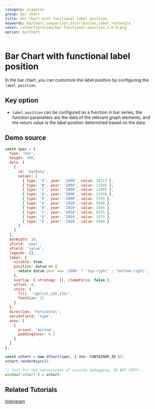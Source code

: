 ```yaml
---
category: examples
group: bar chart
title: Bar Chart with functional label position
keywords: barChart,comparison,distribution,label,rectangle
cover: /vchart/preview/bar-functional-position_1.6.0.png
option: barChart
---
```


# Bar Chart with functional label position

In the bar chart, you can customize the label position by configuring the `label.position`.

## Key option

- `label.position` can be configured as a function in bar series, the function parameters are the data of the relevant graph elements, and the return value is the label position determined based on the data.

## Demo source

```javascript livedemo
const spec = {
  type: 'bar',
  height: 300,
  data: [
    {
      id: 'barData',
      values: [
        { type: 'A', year: '2000', value: 16727 },
        { type: 'B', year: '2000', value: 12546 },
        { type: 'C', year: '2000', value: 11085 },
        { type: 'D', year: '2000', value: 13506 },
        { type: 'E', year: '2000', value: 5765 },
        { type: 'A', year: '2010', value: 5546 },
        { type: 'B', year: '2010', value: 1505 },
        { type: 'C', year: '2010', value: 8375 },
        { type: 'D', year: '2010', value: 3375 },
        { type: 'E', year: '2010', value: 5960 }
      ]
    }
  ],
  barWidth: 20,
  yField: 'year',
  xField: 'value',
  legends: {},
  label: {
    visible: true,
    position: datum => {
      return datum.year === '2000' ? 'top-right' : 'bottom-right';
    },
    overlap: { strategy: [], clampForce: false },
    offset: 0,
    style: {
      fill: 'rgb(115,125,135)',
      fontSize: 12
    }
  },
  direction: 'horizontal',
  seriesField: 'type',
  axes: [
    {
      orient: 'bottom',
      paddingInner: 0.3
    }
  ]
};

const vchart = new VChart(spec, { dom: CONTAINER_ID });
vchart.renderAsync();

// Just for the convenience of console debugging, DO NOT COPY!
window['vchart'] = vchart;
```

## Related Tutorials

[histogram](link)
